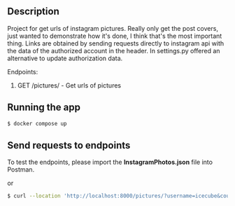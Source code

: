 ## Description
Project for get urls of instagram pictures. Really only get the post covers, just wanted to 
demonstrate how it's done, I think that's the most important thing. 
Links are obtained by sending requests directly to instagram api with the data of the authorized account in the header.
In settings.py offered an alternative to update authorization data.


Endpoints:

1. GET /pictures/ - Get urls of pictures


## Running the app

```bash
$ docker compose up
```

## Send requests to endpoints

To test the endpoints, please import the **InstagramPhotos.json** file into Postman.

or

```bash
$ curl --location 'http://localhost:8000/pictures/?username=icecube&count=10'
```

